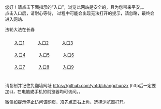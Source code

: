 您好！请点击下面指示的“入口”，浏览此网站是安全的，且为您带来平安。。 <br/>
点击入口后，请耐心等待， 过程中可能会出现无法打开的提示，请忽略，最终会进入网站. </br>

法轮大法在长春<br/>
<div style="padding:10px"><a style="margin:20px" target="_blank" href="https://d33acykxucai5.cloudfront.net/2Qpsp?hviab" id="ccLink1" rel="nofollow">入口1</a> <a target="_blank" style="margin:20px" href="https://d2wryg1kuiilz4.cloudfront.net/2Qpsp?jdtjl" id="ccLink2" rel="nofollow">入口2</a> <a style="margin:20px" target="_blank" href="https://d2ahdwjsrdl38k.cloudfront.net/2Qpsp?sqvxh" id="ccLink3" rel="nofollow">入口3</a></div>

<div style="padding:10px" ><a style="margin:20px" target="_blank" href="https://d33acykxucai5.cloudfront.net/2Qpsp?hviab" id="ccLink4" rel="nofollow">入口4</a> <a style="margin:20px" href="https://d2wryg1kuiilz4.cloudfront.net/2Qpsp?jdtjl" target="_blank" id="ccLink5" rel="nofollow">入口5</a> <a style="margin:20px" href="https://d2ahdwjsrdl38k.cloudfront.net/2Qpsp?sqvxh" target="_blank" id="ccLink6" rel="nofollow">入口6</a></div>

<div style="padding:10px"><a style="margin:20px" target="_blank" href="https://d33acykxucai5.cloudfront.net/2Qpsp?hviab" id="ccLink7" rel="nofollow">入口7</a> <a style="margin:20px" href="https://d2wryg1kuiilz4.cloudfront.net/2Qpsp?jdtjl" target="_blank" id="ccLink8" rel="nofollow">入口8</a> <a style="margin:20px" target="_blank" href="https://d2ahdwjsrdl38k.cloudfront.net/2Qpsp?sqvxh" id="ccLink9" rel="nofollow">入口9</a></div>

<br/>



请复制并记住免翻墙网址 https://github.com/yntd/changchunzx (http后一定要加s)，在电脑或手机的浏览器均可访问。。<br/>

微信如提示停止访问该网页，须先点击右上角，选择浏览器打开。

